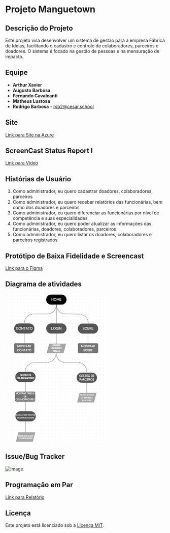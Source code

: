 # Projeto Manguetown

## Descrição do Projeto

Este projeto visa desenvolver um sistema de gestão para a empresa Fábrica de Ideias, facilitando o cadastro e controle de colaboradores, parceiros e doadores. O sistema é focado na gestão de pessoas e na mensuração de impacto.

## Equipe

- **Arthur Xavier** 
- **Augusto Barbosa**
- **Fernando Cavalcanti** 
- **Matheus Lustosa** 
- **Rodrigo Barbosa** - [rsb2@cesar.school](mailto:rsb2@cesar.school)

## Site

[Link para Site na Azure](https://projetomanguetown-app.azurewebsites.net)

## ScreenCast Status Report I

[Link para Vídeo](https://drive.google.com/file/d/1Z4u-yTMqXnzyEcWS6G3T0wl56bjRIl3I/view?usp=drive_link)

## Histórias de Usuário

1) Como administrador, eu quero cadastrar doadores, colaboradores, parceiros
2) Como administrador, eu quero receber relatórios das funcionárias, bem como dos doadores e parceiros
3) Como administrador, eu quero diferenciar as funcionárias por nível de competência e suas especialidades
4) Como administrador, eu quero poder atualizar as informações das funcionárias, doadores, colaboradores, parceiros
5) Como administrador, eu quero listar os doadores, colaboradores e parceiros registrados

## Protótipo de Baixa Fidelidade e Screencast

[Link para o Figma](https://www.figma.com/design/47pvZkXQXwdE2BK5Y1Arzw/Projeto-Manguetown---Prot%C3%B3tipo-Lo-fi?node-id=0-1&node-type=canvas&m=dev)

## Diagrama de atividades

![Diagrama](imgs/Diagrama_SR1(1).png)

## Issue/Bug Tracker

![image](https://github.com/user-attachments/assets/42136493-7eb4-4e1f-bc0e-8be5dc5dca12)

## Programação em Par

[Link para Relatório](https://docs.google.com/document/d/1bJ28rsjSY_FdqGxVNHs0ot6ZN-0Gbj7lA_PNhx_C1MQ/edit)

## Licença

Este projeto está licenciado sob a [Licença MIT](LICENSE).
